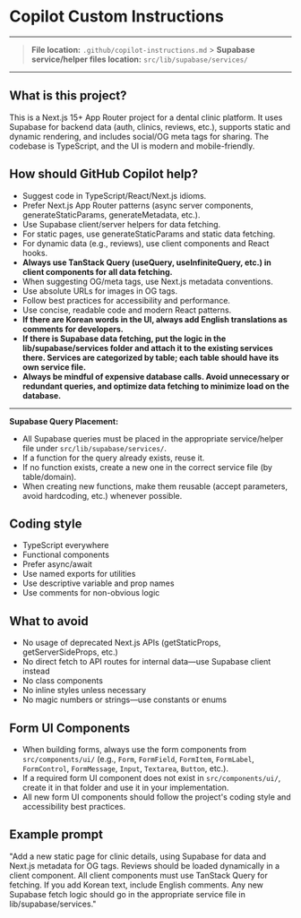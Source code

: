# Copilot Custom Instructions

---

> **File location:** `.github/copilot-instructions.md` > **Supabase service/helper files location:** `src/lib/supabase/services/`

---

## What is this project?

This is a Next.js 15+ App Router project for a dental clinic platform. It uses Supabase for backend data (auth, clinics, reviews, etc.), supports static and dynamic rendering, and includes social/OG meta tags for sharing. The codebase is TypeScript, and the UI is modern and mobile-friendly.

## How should GitHub Copilot help?

- Suggest code in TypeScript/React/Next.js idioms.
- Prefer Next.js App Router patterns (async server components, generateStaticParams, generateMetadata, etc.).
- Use Supabase client/server helpers for data fetching.
- For static pages, use generateStaticParams and static data fetching.
- For dynamic data (e.g., reviews), use client components and React hooks.
- **Always use TanStack Query (useQuery, useInfiniteQuery, etc.) in client components for all data fetching.**
- When suggesting OG/meta tags, use Next.js metadata conventions.
- Use absolute URLs for images in OG tags.
- Follow best practices for accessibility and performance.
- Use concise, readable code and modern React patterns.
- **If there are Korean words in the UI, always add English translations as comments for developers.**
- **If there is Supabase data fetching, put the logic in the lib/supabase/services folder and attach it to the existing services there. Services are categorized by table; each table should have its own service file.**
- **Always be mindful of expensive database calls. Avoid unnecessary or redundant queries, and optimize data fetching to minimize load on the database.**

---

**Supabase Query Placement:**

- All Supabase queries must be placed in the appropriate service/helper file under `src/lib/supabase/services/`.
- If a function for the query already exists, reuse it.
- If no function exists, create a new one in the correct service file (by table/domain).
- When creating new functions, make them reusable (accept parameters, avoid hardcoding, etc.) whenever possible.

## Coding style

- TypeScript everywhere
- Functional components
- Prefer async/await
- Use named exports for utilities
- Use descriptive variable and prop names
- Use comments for non-obvious logic

## What to avoid

- No usage of deprecated Next.js APIs (getStaticProps, getServerSideProps, etc.)
- No direct fetch to API routes for internal data—use Supabase client instead
- No class components
- No inline styles unless necessary
- No magic numbers or strings—use constants or enums

## Form UI Components

- When building forms, always use the form components from `src/components/ui/` (e.g., `Form`, `FormField`, `FormItem`, `FormLabel`, `FormControl`, `FormMessage`, `Input`, `Textarea`, `Button`, etc.).
- If a required form UI component does not exist in `src/components/ui/`, create it in that folder and use it in your implementation.
- All new form UI components should follow the project's coding style and accessibility best practices.

## Example prompt

"Add a new static page for clinic details, using Supabase for data and Next.js metadata for OG tags. Reviews should be loaded dynamically in a client component. All client components must use TanStack Query for fetching. If you add Korean text, include English comments. Any new Supabase fetch logic should go in the appropriate service file in lib/supabase/services."
